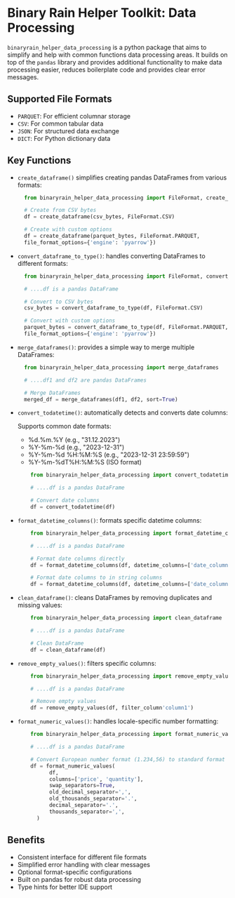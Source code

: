 # Binary Rain Helper Toolkit: Data Processing

`binaryrain_helper_data_processing` is a python package that aims to simplify and help with common functions data processing areas. It builds on top of the `pandas` library and provides additional functionality to make data processing easier, reduces boilerplate code and provides clear error messages.

## Supported File Formats

- `PARQUET`: For efficient columnar storage
- `CSV`: For common tabular data
- `JSON`: For structured data exchange
- `DICT`: For Python dictionary data

## Key Functions

- `create_dataframe()` simplifies creating pandas DataFrames from various formats:

  ```python
    from binaryrain_helper_data_processing import FileFormat, create_dataframe

    # Create from CSV bytes
    df = create_dataframe(csv_bytes, FileFormat.CSV)

    # Create with custom options
    df = create_dataframe(parquet_bytes, FileFormat.PARQUET,
    file_format_options={'engine': 'pyarrow'})
  ```

- `convert_dataframe_to_type()`: handles converting DataFrames to different formats:

  ```python
    from binaryrain_helper_data_processing import FileFormat, convert_dataframe_to_type

    # ....df is a pandas DataFrame

    # Convert to CSV bytes
    csv_bytes = convert_dataframe_to_type(df, FileFormat.CSV)

    # Convert with custom options
    parquet_bytes = convert_dataframe_to_type(df, FileFormat.PARQUET,
    file_format_options={'engine': 'pyarrow'})
  ```

- `merge_dataframes()`: provides a simple way to merge multiple DataFrames:

  ```python
    from binaryrain_helper_data_processing import merge_dataframes

    # ....df1 and df2 are pandas DataFrames

    # Merge DataFrames
    merged_df = merge_dataframes(df1, df2, sort=True)
  ```

- `convert_todatetime()`: automatically detects and converts date columns:

  Supports common date formats:

  - %d.%m.%Y (e.g., "31.12.2023")
  - %Y-%m-%d (e.g., "2023-12-31")
  - %Y-%m-%d %H:%M:%S (e.g., "2023-12-31 23:59:59")
  - %Y-%m-%dT%H:%M:%S (ISO format)

  ```python
      from binaryrain_helper_data_processing import convert_todatetime

      # ....df is a pandas DataFrame

      # Convert date columns
      df = convert_todatetime(df)
  ```

- `format_datetime_columns()`: formats specific datetime columns:

  ```python
      from binaryrain_helper_data_processing import format_datetime_columns

      # ....df is a pandas DataFrame

      # Format date columns directly
      df = format_datetime_columns(df, datetime_columns=['date_column1', 'date_column2'], datetime_format='%Y-%m-%d')

      # Format date columns to in string columns
      df = format_datetime_columns(df, datetime_columns=['date_column1', 'date_column2'], datetime_format='%Y-%m-%d', datetime_columns=['string_column1', 'string_column2'])
  ```

- `clean_dataframe()`: cleans DataFrames by removing duplicates and missing values:

  ```python
      from binaryrain_helper_data_processing import clean_dataframe

      # ....df is a pandas DataFrame

      # Clean DataFrame
      df = clean_dataframe(df)
  ```

- `remove_empty_values()`: filters specific columns:

  ```python
      from binaryrain_helper_data_processing import remove_empty_values

      # ....df is a pandas DataFrame

      # Remove empty values
      df = remove_empty_values(df, filter_column'column1')
  ```

- `format_numeric_values()`: handles locale-specific number formatting:

  ```python
      from binaryrain_helper_data_processing import format_numeric_values

      # ....df is a pandas DataFrame

      # Convert European number format (1.234,56) to standard format (1,234.56)
      df = format_numeric_values(
            df,
            columns=['price', 'quantity'],
            swap_separators=True,
            old_decimal_separator=',',
            old_thousands_separator='.',
            decimal_separator='.',
            thousands_separator=',',
        )
  ```

## Benefits

- Consistent interface for different file formats
- Simplified error handling with clear messages
- Optional format-specific configurations
- Built on pandas for robust data processing
- Type hints for better IDE support
